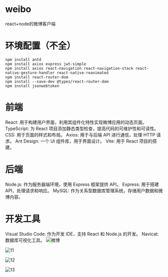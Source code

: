 # weibo
react+node的微博客户端

# 环境配置（不全）

```
npm install antd
npm install axios express jwt-simple
npm install axios react-navigation react-navigation-stack react-native-gesture-handler react-native-reanimated
npm install react-router-dom
npm install --save-dev @types/react-router-dom
npm install jsonwebtoken
```

# 前端
React: 用于构建用户界面，利用其组件化特性实现微博应用的动态页面。
TypeScript: 为 React 项目添加静态类型检查，提高代码的可维护性和可读性。
CSS: 用于页面的样式和布局。
Axios: 用于与后端 API 进行通信，处理 HTTP 请求。
Ant Design: 一个 UI 组件库，用于界面设计。
Vite: 用于 React 项目的搭建。

# 后端
Node.js: 作为服务器端环境，使用 Express 框架提供 API。
Express: 用于搭建 API，处理请求和响应。
MySQL: 作为关系型数据库管理系统，存储用户数据和微博内容。

# 开发工具
Visual Studio Code: 作为开发 IDE，支持 React 和 Node.js 的开发。
Navicat: 数据库可视化工具。
![微博](https://github.com/user-attachments/assets/0993acb2-fee6-4f1f-a955-db865bc6c5b8)

![11](https://github.com/user-attachments/assets/d8d3dfca-488b-4e1c-9242-5de430167c20)

![12](https://github.com/user-attachments/assets/7c0067ed-a567-4ed3-856d-2a18f5d6c249)

![13](https://github.com/user-attachments/assets/d0ce9ec9-5ed0-4db7-b840-b3608325d68a)

